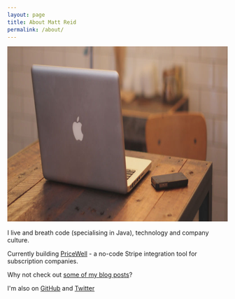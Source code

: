 ```yaml
---
layout: page
title: About Matt Reid
permalink: /about/
---
```


<img width="980" height="400" layout="responsive" src="/assets/images/banner.jpg" alt="An open macbook sitting on a wooden desk with the lid facing the camera">

I live and breath code (specialising in Java), technology and company culture.

Currently building [PriceWell](https://pricwell.com) - a no-code Stripe integration tool for subscription companies.

Why not check out [some of my blog posts](/)?

I'm also on [GitHub](https://github.com/drei01) and [Twitter](https://twitter.com/Matthew_Reid)
